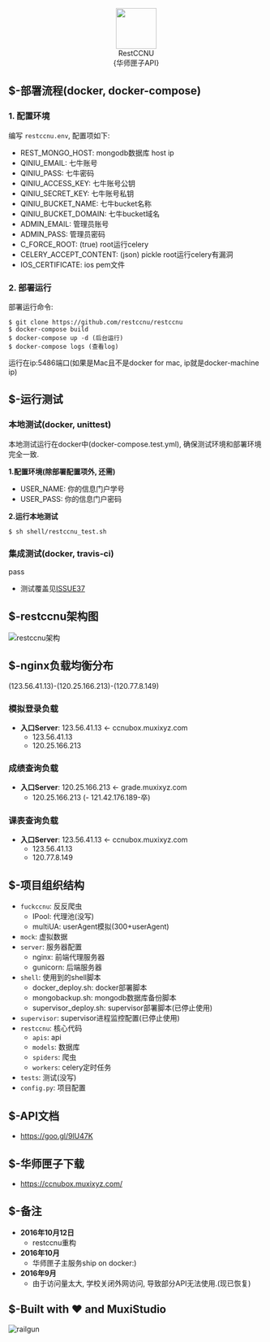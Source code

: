 <p align="center">
  <img src="https://avatars1.githubusercontent.com/u/22377500?v=3&s=200" width="80" height="80" /><br>RestCCNU<br>{华师匣子API}</br>
</p>

## $-部署流程(docker, docker-compose)
### 1. 配置环境
编写 ```restccnu.env```, 配置项如下: <br/>

+ REST_MONGO_HOST: mongodb数据库 host ip
+ QINIU_EMAIL: 七牛账号
+ QINIU_PASS: 七牛密码
+ QINIU_ACCESS_KEY: 七牛账号公钥
+ QINIU_SECRET_KEY: 七牛账号私钥
+ QINIU_BUCKET_NAME: 七牛bucket名称
+ QINIU_BUCKET_DOMAIN: 七牛bucket域名
+ ADMIN_EMAIL: 管理员账号
+ ADMIN_PASS: 管理员密码
+ C_FORCE_ROOT: (true) root运行celery
+ CELERY_ACCEPT_CONTENT: (json) pickle root运行celery有漏洞
+ IOS_CERTIFICATE: ios pem文件

### 2. 部署运行
部署运行命令:

    $ git clone https://github.com/restccnu/restccnu
    $ docker-compose build
    $ docker-compose up -d (后台运行)
    $ docker-compose logs (查看log)

运行在ip:5486端口(如果是Mac且不是docker for mac, ip就是docker-machine ip)

## $-运行测试
### 本地测试(docker, unittest)
本地测试运行在docker中(docker-compose.test.yml), 确保测试环境和部署环境完全一致. <br/>

**1.配置环境(除部署配置项外, 还需)** <br/>

+ USER_NAME: 你的信息门户学号
+ USER_PASS: 你的信息门户密码

**2.运行本地测试**

    $ sh shell/restccnu_test.sh

### 集成测试(docker, travis-ci)
pass
<br/>

+ 测试覆盖见[ISSUE37](https://github.com/restccnu/restccnu/issues/37)

## $-restccnu架构图
![restccnu架构](https://cloud.githubusercontent.com/assets/10671733/19296662/fcbfccb6-906f-11e6-8c03-adbe5e3e5ba9.png)

## $-nginx负载均衡分布
(123.56.41.13)-(120.25.166.213)-(120.77.8.149)

### 模拟登录负载

+ **入口Server**: 123.56.41.13 <- ccnubox.muxixyz.com
    - 123.56.41.13
    - 120.25.166.213

### 成绩查询负载

+ **入口Server**: 120.25.166.213 <- grade.muxixyz.com
    - 120.25.166.213
    (- 121.42.176.189-卒)

### 课表查询负载

+ **入口Server**: 123.56.41.13 <- ccnubox.muxixyz.com
    - 123.56.41.13
    - 120.77.8.149

## $-项目组织结构

- ```fuckccnu```: 反反爬虫
    - IPool: 代理池(没写)
    - multiUA: userAgent模拟(300+userAgent)
- ```mock```: 虚拟数据
- ```server```: 服务器配置
    - nginx: 前端代理服务器
    - gunicorn: 后端服务器
- ```shell```: 使用到的shell脚本
    - docker_deploy.sh: docker部署脚本
    - mongobackup.sh: mongodb数据库备份脚本
    - supervisor_deploy.sh: supervisor部署脚本(已停止使用)
- ```supervisor```: supervisor进程监控配置(已停止使用)
- ```restccnu```: 核心代码
    - ```apis```: api
    - ```models```: 数据库
    - ```spiders```: 爬虫
    - ```workers```: celery定时任务
- ```tests```: 测试(没写)
- ```config.py```: 项目配置

## $-API文档

+ https://goo.gl/9lU47K

## $-华师匣子下载

+ https://ccnubox.muxixyz.com/

## $-备注

+ **2016年10月12日**
    - restccnu重构
+ **2016年10月**
    - 华师匣子主服务ship on docker:)
+ **2016年9月**
    - 由于访问量太大, 学校关闭外网访问, 导致部分API无法使用.(现已恢复)

## $-Built with ❤️  and MuxiStudio
![railgun](https://avatars3.githubusercontent.com/u/10671733?v=3&s=466)
